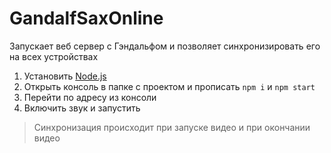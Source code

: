 # GandalfSaxOnline

Запускает веб сервер с Гэндальфом и позволяет синхронизировать его на всех устройствах

1. Установить [Node.js](https://nodejs.org/en/)
2. Открыть консоль в папке с проектом и прописать `npm i` и `npm start`
3. Перейти по адресу из консоли
4. Включить звук и запустить

> Синхронизация происходит при запуске видео и при окончании видео
